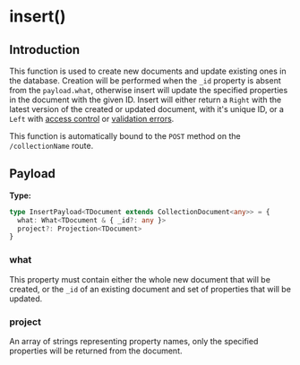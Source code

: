 # insert()

## Introduction

This function is used to create new documents and update existing ones in the database. Creation will be performed when the `_id` property is absent from the `payload.what`, otherwise insert will update the specified properties in the document with the given ID. Insert will either return a `Right` with the latest version of the created or updated document, with it's unique ID, or a `Left` with [access control](/aeria/access-control) or [validation errors](/aeria/validation#validationerror).

This function is automatically bound to the `POST` method on the `/collectionName` route.


## Payload

**Type:**

```typescript
type InsertPayload<TDocument extends CollectionDocument<any>> = {
  what: What<TDocument & { _id?: any }>
  project?: Projection<TDocument>
}
```

### what <Badge type="tip" text="What<TDocument & { _id?: any }>" />

This property must contain either the whole new document that will be created, or the `_id` of an existing document and set of properties that will be updated.

### project <Badge type="tip" text="Projection<TDocument>" />

An array of strings representing property names, only the specified properties will be returned from the document.
